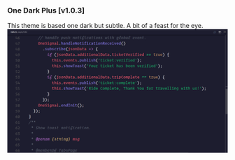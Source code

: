 ### One Dark Plus [v1.0.3]
This theme is based one dark but subtle. A bit of a feast for the eye.
![One Dark Plus Screenshot](https://raw.githubusercontent.com/anaganisk/vscode-onedark-plus/master/screen.png)